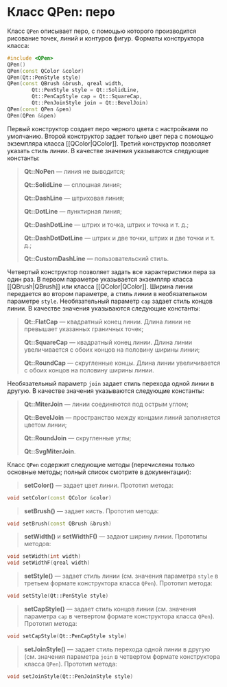 
# Класс QPen: перо

Класс `QPen` описывает перо, с помощью которого производится рисование точек, линий и контуров фигур. Форматы конструктора класса:
```c++
#include <QPen>
QPen()
QPen(const QColor &color)
QPen(Qt::PenStyle style)
QPen(const QBrush &brush, qreal width,
		Qt::PenStyle style = Qt::SolidLine,
		Qt::PenCapStyle cap = Qt::SquareCap,
		Qt::PenJoinStyle join = Qt::BevelJoin)
QPen(const QPen &pen)
QPen(QPen &&pen)
```

Первый конструктор создает перо черного цвета с настройками по умолчанию. Второй конструктор задает только цвет пера с помощью экземпляра класса [[QColor|QColor]]. Третий конструктор позволяет указать стиль линии. В качестве значения указываются следующие константы:

> **Qt::NoPen** — линия не выводится;
> 
> **Qt::SolidLine** — сплошная линия;
> 
> **Qt::DashLine** — штриховая линия;
> 
> **Qt::DotLine** — пунктирная линия;
> 
> **Qt::DashDotLine** — штрих и точка, штрих и точка и т. д.;
> 
> **Qt::DashDotDotLine** — штрих и две точки, штрих и две точки и т. д.;
> 
> **Qt::CustomDashLine** — пользовательский стиль.

Четвертый конструктор позволяет задать все характеристики пера за один раз. В первом параметре указывается экземпляр класса [[QBrush|QBrush]] или класса [[QColor|QColor]]. Ширина линии передается во втором параметре, а стиль линии в необязательном параметре `style`. Необязательный параметр `cap` задает стиль концов линии. В качестве значения указываются следующие константы:

> **Qt::FlatCap** — квадратный конец линии. Длина линии не превышает указанных граничных точек;
> 
> **Qt::SquareCap** — квадратный конец линии. Длина линии увеличивается с обоих концов на половину ширины линии;
> 
> **Qt::RoundCap** — скругленные концы. Длина линии увеличивается с обоих концов на половину ширины линии.

Необязательный параметр `join` задает стиль перехода одной линии в другую. В качестве значения указываются следующие константы:

> **Qt::MiterJoin** — линии соединяются под острым углом;
> 
> **Qt::BevelJoin** — пространство между концами линий заполняется цветом линии;
> 
> **Qt::RoundJoin** — скругленные углы;
> 
> **Qt::SvgMiterJoin**.

Класс `QPen` содержит следующие методы (перечислены только основные методы; полный список смотрите в документации):

> **setColor()** — задает цвет линии. Прототип метода:
```c++
void setColor(const QColor &color)
```

> **setBrush()** — задает кисть. Прототип метода:
```c++
void setBrush(const QBrush &brush)
```

> **setWidth()** и **setWidthF()** — задают ширину линии. Прототипы методов:
```c++
void setWidth(int width)
void setWidthF(qreal width)
```

> **setStyle()** — задает стиль линии (см. значения параметра `style` в третьем формате конструктора класса `QPen`). Прототип метода:
```c++
void setStyle(Qt::PenStyle style)
```

> **setCapStyle()** — задает стиль концов линии (см. значения параметра `cap` в четвертом формате конструктора класса `QPen`). Прототип метода:
```c++
void setCapStyle(Qt::PenCapStyle style)
```

> **setJoinStyle()** — задает стиль перехода одной линии в другую (см. значения параметра `join` в четвертом формате конструктора класса `QPen`). Прототип метода:
```c++
void setJoinStyle(Qt::PenJoinStyle style)
```

